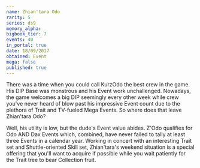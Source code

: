 ```yaml
---
name: Zhian'tara Odo
rarity: 5
series: ds9
memory_alpha:
bigbook_tier: 7
events: 40
in_portal: true
date: 18/09/2017
obtained: Event
mega: false
published: true
---
```


There was a time when you could call KurzOdo the best crew in the game. His DIP Base was monstrous and his Event work unchallenged. Nowadays, the game welcomes a big DIP seemingly every other week while crew you've never heard of blow past his impressive Event count due to the plethora of Trait and TV-fueled Mega Events. So where does that leave Zhian'tara Odo?

Well, his utility is low, but the dude's Event value abides. Z'Odo qualifies for Odo AND Dax Events which, combined, have never failed to tally at least three Events in a calendar year. Working in concert with an interesting Trait set and Shuttle-oriented Skill set, Zhian'tara's weekend situation is a special offering that you'll want to acquire if possible while you wait patiently for the Trait tree to bear Collection fruit.
